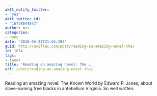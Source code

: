 ```yaml
---
aktt_notify_twitter:
- "yes"
aktt_twitter_id:
- "16738044872"
author: Avi
categories:
- none
date: "2010-06-21T21:56:39Z"
guid: http://aviflax.com/post/reading-an-amazing-novel-the/
id: 1074
tags:
- tweet
title: 'Reading an amazing novel: The …'
url: /post/reading-an-amazing-novel-the/
---
```

Reading an amazing novel: The Known World by Edward P. Jones, about slave-owning free blacks in antebellum Virginia. So well written.